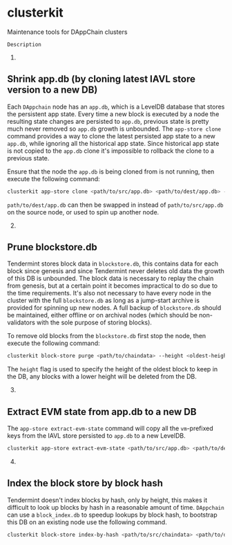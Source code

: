 # clusterkit
Maintenance tools for  DAppChain clusters

```
Description 
```

1)
## Shrink app.db (by cloning latest IAVL store version to a new DB)

Each `DAppchain` node has an `app.db`, which is a LevelDB database that stores the persistent app state.
Every time a new block is executed by a node the resulting state changes are persisted to `app.db`,
previous state is pretty much never removed so `app.db` growth is unbounded. The `app-store clone` command provides a way to clone the latest persisted app state to a new `app.db`, while ignoring all
the historical app state. Since historical app state is not copied to the `app.db` clone it's
impossible to rollback the clone to a previous state.

Ensure that the node the `app.db` is being cloned from is not running, then execute the following
command:
```bash
clusterkit app-store clone <path/to/src/app.db> <path/to/dest/app.db> --log 1 --saves-per-commit 10000
```

`path/to/dest/app.db` can then be swapped in instead of `path/to/src/app.db` on the source node,
or used to spin up another node.

2)
## Prune blockstore.db

Tendermint stores block data in `blockstore.db`, this contains data for each block since genesis
and since Tendermint never deletes old data the growth of this DB is unbounded. The block data is
necessary to replay the chain from genesis, but at a certain point it becomes impractical to do so
due to the time requirements. It's also not necessary to have every node in the cluster with the
full `blockstore.db` as long as a jump-start archive is provided for spinning up new nodes. A full
backup of `blockstore.db` should be maintained, either offline or on archival nodes (which should
be non-validators with the sole purpose of storing blocks).

To remove old blocks from the `blockstore.db` first stop the node, then execute the following command:
```bash
clusterkit block-store purge <path/to/chaindata> --height <oldest-height-to-keep> --log 1
```

The `height` flag is used to specify the height of the oldest block to keep in the DB, any blocks
with a lower height will be deleted from the DB.

3)
## Extract EVM state from app.db to a new DB

The `app-store extract-evm-state` command will copy all the `vm`-prefixed keys from the IAVL store
persisted to `app.db` to a new LevelDB.

```bash
clusterkit app-store extract-evm-state <path/to/src/app.db> <path/to/dest/evm.db> --log 1 --batch-size 10000
```

4)
## Index the block store by block hash
Tendermint doesn't index blocks by hash, only by height, this makes it difficult to look up blocks
by hash in a reasonable amount of time. `DAppchain` can use a `block_index.db` to speedup lookups
by block hash, to bootstrap this DB on an existing node use the following command. 
```bash
clusterkit block-store index-by-hash <path/to/src/chaindata> <path/to/dest/db> --log 1 --batch-size 10000
```



